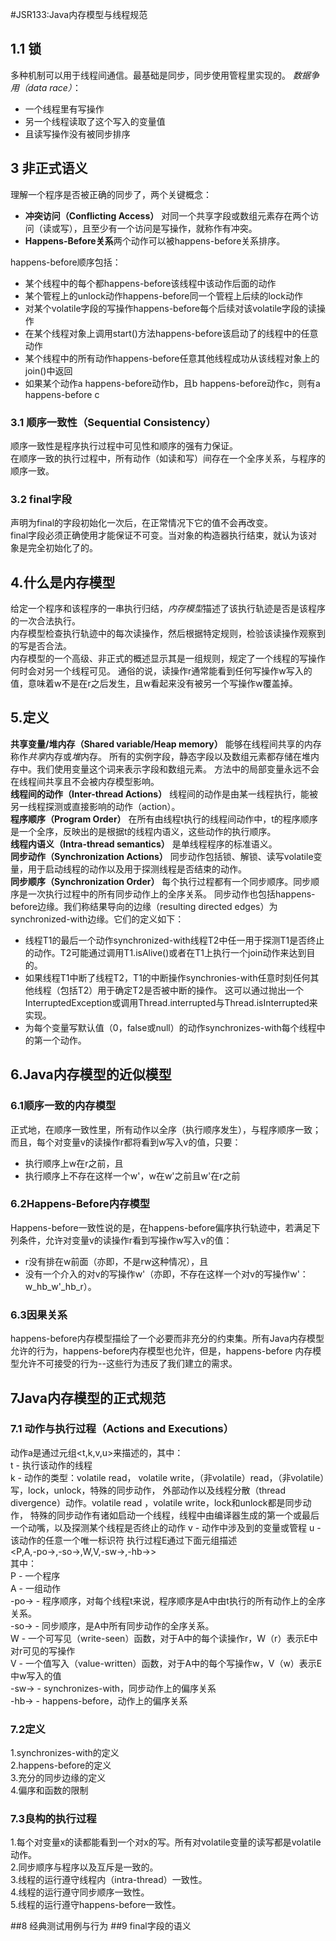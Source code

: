 #JSR133:Java内存模型与线程规范

## 1.1 锁
多种机制可以用于线程间通信。最基础是同步，同步使用管程里实现的。
*数据争用（data race）*：
- 一个线程里有写操作
- 另一个线程读取了这个写入的变量值
- 且读写操作没有被同步排序

## 3 非正式语义
理解一个程序是否被正确的同步了，两个关键概念：
- **冲突访问（Conflicting Access）** 对同一个共享字段或数组元素存在两个访问（读或写），且至少有一个访问是写操作，就称作有冲突。
- **Happens-Before关系**两个动作可以被happens-before关系排序。

happens-before顺序包括：
- 某个线程中的每个都happens-before该线程中该动作后面的动作
- 某个管程上的unlock动作happens-before同一个管程上后续的lock动作
- 对某个volatile字段的写操作happens-before每个后续对该volatile字段的读操作
- 在某个线程对象上调用start()方法happens-before该启动了的线程中的任意动作
- 某个线程中的所有动作happens-before任意其他线程成功从该线程对象上的join()中返回
- 如果某个动作a happens-before动作b，且b happens-before动作c，则有a happens-before c

### 3.1 顺序一致性（Sequential Consistency）
顺序一致性是程序执行过程中可见性和顺序的强有力保证。  
在顺序一致的执行过程中，所有动作（如读和写）间存在一个全序关系，与程序的顺序一致。

### 3.2 final字段
声明为final的字段初始化一次后，在正常情况下它的值不会再改变。  
final字段必须正确使用才能保证不可变。当对象的构造器执行结束，就认为该对象是完全初始化了的。

## 4.什么是内存模型
给定一个程序和该程序的一串执行归结，*内存模型*描述了该执行轨迹是否是该程序的一次合法执行。  
内存模型检查执行轨迹中的每次读操作，然后根据特定规则，检验该读操作观察到的写是否合法。  
内存模型的一个高级、非正式的概述显示其是一组规则，规定了一个线程的写操作何时会对另一个线程可见。
通俗的说，读操作r通常能看到任何写操作w写入的值，意味着w不是在r之后发生，且w看起来没有被另一个写操作w覆盖掉。

## 5.定义
**共享变量/堆内存（Shared variable/Heap memory）** 能够在线程间共享的内存称作*共享*内存或*堆*内存。
所有的实例字段，静态字段以及数组元素都存储在堆内存中。我们使用变量这个词来表示字段和数组元素。
方法中的局部变量永远不会在线程间共享且不会被内存模型影响。  
**线程间的动作（Inter-thread Actions）** 线程间的动作是由某一线程执行，能被另一线程探测或直接影响的动作（action）。  
**程序顺序（Program Order）** 在所有由线程t执行的线程间动作中，t的程序顺序是一个全序，反映出的是根据t的线程内语义，这些动作的执行顺序。  
**线程内语义（Intra-thread semantics）** 是单线程程序的标准语义。  
**同步动作（Synchronization Actions）** 同步动作包括锁、解锁、读写volatile变量，用于启动线程的动作以及用于探测线程是否结束的动作。  
**同步顺序（Synchronization Order）** 每个执行过程都有一个同步顺序。同步顺序是一次执行过程中的所有同步动作上的全序关系。
同步动作也包括happens-before边缘。我们称结果导向的边缘（resulting directed edges）为synchronized-with边缘。它们的定义如下：
- 线程T1的最后一个动作synchronized-with线程T2中任一用于探测T1是否终止的动作。T2可能通过调用T1.isAlive()或者在T1上执行一个join动作来达到目的。
- 如果线程T1中断了线程T2，T1的中断操作synchronies-with任意时刻任何其他线程（包括T2）用于确定T2是否被中断的操作。
这可以通过抛出一个InterruptedException或调用Thread.interrupted与Thread.isInterrupted来实现。
- 为每个变量写默认值（0，false或null）的动作synchronizes-with每个线程中的第一个动作。


## 6.Java内存模型的近似模型
### 6.1顺序一致的内存模型
正式地，在顺序一致性里，所有动作以全序（执行顺序发生），与程序顺序一致；而且，每个对变量v的读操作r都将看到w写入v的值，只要：
- 执行顺序上w在r之前，且
- 执行顺序上不存在这样一个w'，w在w'之前且w'在r之前
### 6.2Happens-Before内存模型
Happens-before一致性说的是，在happens-before偏序执行轨迹中，若满足下列条件，允许对变量v的读操作r看到写操作w写入v的值：
- r没有排在w前面（亦即，不是rw这种情况），且
- 没有一个介入的对v的写操作w'（亦即，不存在这样一个对v的写操作w'：w_hb_w'_hb_r）。
### 6.3因果关系
happens-before内存模型描绘了一个必要而非充分的约束集。所有Java内存模型允许的行为，happens-before内存模型也允许，但是，happens-before
内存模型允许不可接受的行为--这些行为违反了我们建立的需求。
## 7Java内存模型的正式规范
### 7.1 动作与执行过程（Actions and Executions）
动作a是通过元组<t,k,v,u>来描述的，其中：  
t - 执行该动作的线程  
k - 动作的类型：volatile read， volatile write，（非volatile）read，（非volatile）写，lock，unlock，特殊的同步动作，
外部动作以及线程分散（thread divergence）动作。volatile read ，volatile write，lock和unlock都是同步动作，
特殊的同步动作有诸如启动一个线程，线程中由编译器生成的第一个或最后一个动嘴，以及探测某个线程是否终止的动作
v - 动作中涉及到的变量或管程
u - 该动作的任意一个唯一标识符
执行过程E通过下面元组描述  
<P,A,-po->,-so->,W,V,-sw->,-hb->>  
其中：  
P - 一个程序  
A - 一组动作  
-po-> - 程序顺序，对每个线程t来说，程序顺序是A中由t执行的所有动作上的全序关系。  
-so-> - 同步顺序，是A中所有同步动作的全序关系。  
W - 一个可写见（write-seen）函数，对于A中的每个读操作r，W（r）表示E中对r可见的写操作  
V - 一个值写入（value-written）函数，对于A中的每个写操作w，V（w）表示E中w写入的值  
-sw-> - synchronizes-with，同步动作上的偏序关系  
-hb-> - happens-before，动作上的偏序关系  
### 7.2定义
1.synchronizes-with的定义  
2.happens-before的定义  
3.充分的同步边缘的定义  
4.偏序和函数的限制  
### 7.3良构的执行过程
1.每个对变量x的读都能看到一个对x的写。所有对volatile变量的读写都是volatile动作。    
2.同步顺序与程序以及互斥是一致的。  
3.线程的运行遵守线程内（intra-thread）一致性。  
4.线程的运行遵守同步顺序一致性。  
5.线程的运行遵守happens-before一致性。  

##8 经典测试用例与行为
##9 final字段的语义
